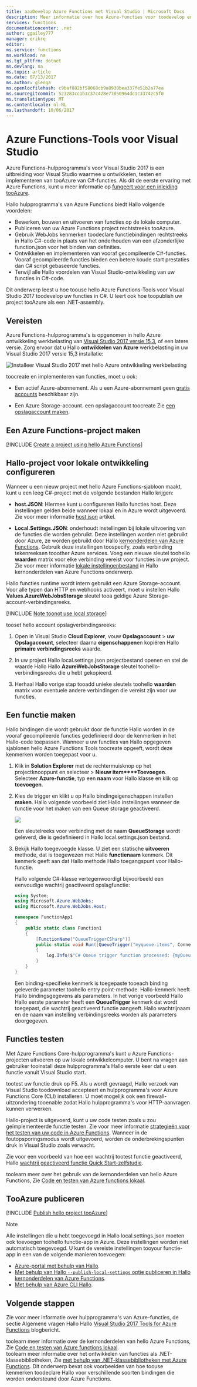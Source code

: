 ```yaml
---
title: aaaDevelop Azure Functions met Visual Studio | Microsoft Docs
description: Meer informatie over hoe Azure-functies voor toodevelop en testen met behulp van Azure Functions-hulpprogramma's voor Visual Studio 2017.
services: functions
documentationcenter: .net
author: ggailey777
manager: erikre
editor: 
ms.service: functions
ms.workload: na
ms.tgt_pltfrm: dotnet
ms.devlang: na
ms.topic: article
ms.date: 07/13/2017
ms.author: glenga
ms.openlocfilehash: c9baf882bf58068cb9a8930bea337fe51b2a77ea
ms.sourcegitcommit: 523283cc1b3c37c428e77850964dc1c33742c5f0
ms.translationtype: MT
ms.contentlocale: nl-NL
ms.lasthandoff: 10/06/2017
---
```

# <a name="azure-functions-tools-for-visual-studio"></a>Azure Functions-Tools voor Visual Studio  

Azure Functions-hulpprogramma's voor Visual Studio 2017 is een uitbreiding voor Visual Studio waarmee u ontwikkelen, testen en implementeren van tooAzure van C#-functies. Als dit de eerste ervaring met Azure Functions, kunt u meer informatie op [fungeert voor een inleiding tooAzure](functions-overview.md).

Hallo hulpprogramma's van Azure Functions biedt Hallo volgende voordelen: 

* Bewerken, bouwen en uitvoeren van functies op de lokale computer. 
* Publiceren van uw Azure Functions project rechtstreeks tooAzure. 
* Gebruik WebJobs kenmerken toodeclare functiebindingen rechtstreeks in Hallo C#-code in plaats van het onderhouden van een afzonderlijke function.json voor het binden van definities.
* Ontwikkelen en implementeren van vooraf gecompileerde C#-functies. Vooraf gecompileerde functies bieden een betere koude start prestaties dan C# script gebaseerde functies. 
* Terwijl alle Hallo voordelen van Visual Studio-ontwikkeling van uw functies in C#-code. 

Dit onderwerp leest u hoe toouse hello Azure Functions-Tools voor Visual Studio 2017 toodevelop uw functies in C#. U leert ook hoe toopublish uw project tooAzure als een .NET-assembly.

## <a name="prerequisites"></a>Vereisten

Azure Functions-hulpprogramma's is opgenomen in hello Azure ontwikkeling werkbelasting van [Visual Studio 2017 versie 15,3](https://www.visualstudio.com/vs/), of een latere versie. Zorg ervoor dat u Hallo **ontwikkelen van Azure** werkbelasting in uw Visual Studio 2017 versie 15,3 installatie:

![Installeer Visual Studio 2017 met hello Azure ontwikkeling werkbelasting](./media/functions-create-your-first-function-visual-studio/functions-vs-workloads.png)

toocreate en implementeren van functies, moet u ook:

* Een actief Azure-abonnement. Als u een Azure-abonnement geen [gratis accounts](https://azure.microsoft.com/free/?WT.mc_id=A261C142F) beschikbaar zijn.

* Een Azure Storage-account. een opslagaccount toocreate Zie [een opslagaccount maken](../storage/common/storage-create-storage-account.md#create-a-storage-account).  
## <a name="create-an-azure-functions-project"></a>Een Azure Functions-project maken 

[!INCLUDE [Create a project using hello Azure Functions](../../includes/functions-vstools-create.md)]


## <a name="configure-hello-project-for-local-development"></a>Hallo-project voor lokale ontwikkeling configureren

Wanneer u een nieuw project met hello Azure Functions-sjabloon maakt, kunt u een leeg C#-project met de volgende bestanden Hallo krijgen:

* **host.JSON**: Hiermee kunt u configureren Hallo functies host. Deze instellingen gelden beide wanneer lokaal en in Azure wordt uitgevoerd. Zie voor meer informatie [host.json](https://github.com/Azure/azure-webjobs-sdk-script/wiki/host.json) artikel.
    
* **Local.Settings.JSON**: onderhoudt instellingen bij lokale uitvoering van de functies die worden gebruikt. Deze instellingen worden niet gebruikt door Azure, ze worden gebruikt door Hallo [kernonderdelen van Azure Functions](functions-run-local.md). Gebruik deze instellingen toospecify, zoals verbinding tekenreeksen tooother Azure services. Voeg een nieuwe sleutel toohello **waarden** matrix voor elke verbinding vereist voor functies in uw project. Zie voor meer informatie [lokale instellingenbestand](functions-run-local.md#local-settings-file) in Hallo kernonderdelen van Azure Functions onderwerp.

Hallo functies runtime wordt intern gebruikt een Azure Storage-account. Voor alle typen dan HTTP en webhooks activeert, moet u instellen Hallo **Values.AzureWebJobsStorage** sleutel tooa geldige Azure Storage-account-verbindingsreeks.

[!INCLUDE [Note toonot use local storage](../../includes/functions-local-settings-note.md)]

 tooset hello account opslagverbindingsreeks:

1. Open in Visual Studio **Cloud Explorer**, vouw **Opslagaccount** > **uw Opslagaccount**, selecteer daarna **eigenschappen**en kopiëren Hallo **primaire verbindingsreeks** waarde.   

2. In uw project Hallo local.settings.json projectbestand openen en stel de waarde Hallo Hallo **AzureWebJobsStorage** sleutel toohello-verbindingsreeks die u hebt gekopieerd.

3. Herhaal Hallo vorige stap tooadd unieke sleutels toohello **waarden** matrix voor eventuele andere verbindingen die vereist zijn voor uw functies.  

## <a name="create-a-function"></a>Een functie maken

Hallo bindingen die wordt gebruikt door de functie Hallo worden in de vooraf gecompileerde functies gedefinieerd door de kenmerken in het Hallo-code toepassen. Wanneer u uw functies van Hallo opgegeven sjablonen hello Azure Functions Tools toocreate opgeeft, wordt deze kenmerken worden toegepast voor u. 

1. Klik in **Solution Explorer** met de rechtermuisknop op het projectknooppunt en selecteer  > **Nieuw item****Toevoegen**. Selecteer **Azure-functie**, typ een **naam** voor Hallo klasse en klik op **toevoegen**.

2. Kies de trigger en klikt u op Hallo bindingeigenschappen instellen **maken**. Hallo volgende voorbeeld ziet Hallo instellingen wanneer de functie voor het maken van een Queue storage geactiveerd. 

    ![](./media/functions-develop-vs/functions-vstools-create-queuetrigger.png)
    
    Een sleutelreeks voor verbinding met de naam **QueueStorage** wordt geleverd, die is gedefinieerd in Hallo local.settings.json bestand. 
 
3. Bekijk Hallo toegevoegde klasse. U ziet een statische **uitvoeren** methode, dat is toegewezen met Hallo **functienaam** kenmerk. Dit kenmerk geeft aan dat Hallo methode Hallo toegangspunt voor Hallo-functie. 

    Hallo volgende C#-klasse vertegenwoordigt bijvoorbeeld een eenvoudige wachtrij geactiveerd opslagfunctie:

    ````csharp
    using System;
    using Microsoft.Azure.WebJobs;
    using Microsoft.Azure.WebJobs.Host;
    
    namespace FunctionApp1
    {
        public static class Function1
        {
            [FunctionName("QueueTriggerCSharp")]        
            public static void Run([QueueTrigger("myqueue-items", Connection = "QueueStorage")]string myQueueItem, TraceWriter log)
            {
                log.Info($"C# Queue trigger function processed: {myQueueItem}");
            }
        }
    } 
    ````
 
    Een binding-specifieke kenmerk is toegepaste tooeach binding geleverde parameter toohello entry point-methode. Hallo-kenmerk heeft Hallo bindingsgegevens als parameters. In het vorige voorbeeld Hallo Hallo eerste parameter heeft een **QueueTrigger** kenmerk dat wordt toegepast, die wachtrij geactiveerd functie aangeeft. Hallo wachtrijnaam en de naam van instelling verbindingsreeks worden als parameters doorgegeven.  

## <a name="testing-functions"></a>Functies testen

Met Azure Functions Core-hulpprogramma's kunt u Azure Functions-projecten uitvoeren op uw lokale ontwikkelcomputer. U bent na vragen aan gebruiker tooinstall deze hulpprogramma's Hallo eerste keer dat u een functie vanuit Visual Studio start.  

tootest uw functie druk op F5. Als u wordt gevraagd, Hallo verzoek van Visual Studio toodownload accepteert en hulpprogramma's voor Azure Functions Core (CLI) installeren.  U moet mogelijk ook een firewall-uitzondering tooenable zodat Hallo hulpprogramma's voor HTTP-aanvragen kunnen verwerken.

Hallo-project is uitgevoerd, kunt u uw code testen zoals u zou geïmplementeerde functie testen. Zie voor meer informatie [strategieën voor het testen van uw code in Azure Functions](functions-test-a-function.md). Wanneer in de foutopsporingsmodus wordt uitgevoerd, worden de onderbrekingspunten druk in Visual Studio zoals verwacht. 

Zie voor een voorbeeld van hoe een wachtrij tootest functie geactiveerd, Hallo [wachtrij geactiveerd functie Quick Start-zelfstudie](functions-create-storage-queue-triggered-function.md#test-the-function).  

toolearn meer over het gebruik van de kernonderdelen van hello Azure Functions, Zie [Code en testen van Azure functions lokaal](functions-run-local.md).

## <a name="publish-tooazure"></a>TooAzure publiceren

[!INCLUDE [Publish hello project tooAzure](../../includes/functions-vstools-publish.md)]

>[!NOTE]  
>Alle instellingen die u hebt toegevoegd in Hallo local.settings.json moeten ook toevoegen toohello functie-app in Azure. Deze instellingen worden niet automatisch toegevoegd. U kunt de vereiste instellingen tooyour functie-app in een van de volgende manieren toevoegen:
>
>* [Azure-portal met behulp van Hallo](functions-how-to-use-azure-function-app-settings.md#settings).
>* [Met behulp van Hallo `--publish-local-settings` optie publiceren in Hallo kernonderdelen van Azure Functions](functions-run-local.md#publish).
>* [Met behulp van Azure CLI Hallo](/cli/azure/functionapp/config/appsettings#set). 

## <a name="next-steps"></a>Volgende stappen

Zie voor meer informatie over hulpprogramma's van Azure-functies, de sectie Algemene vragen Hallo Hallo [Visual Studio 2017 Tools for Azure Functions](https://blogs.msdn.microsoft.com/webdev/2017/05/10/azure-function-tools-for-visual-studio-2017/) blogbericht.

toolearn meer informatie over de kernonderdelen van hello Azure Functions, Zie [Code en testen van Azure functions lokaal](functions-run-local.md).  
toolearn meer informatie over het ontwikkelen van functies als .NET-klassebibliotheken, Zie [met behulp van .NET-klassebibliotheken met Azure Functions](functions-dotnet-class-library.md). Dit onderwerp bevat ook voorbeelden van hoe toouse kenmerken toodeclare Hallo voor verschillende soorten bindingen die worden ondersteund door Azure Functions.    

